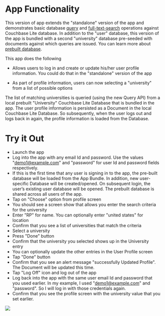 
# App Functionality

This version of app extends the "standalone" version of the app and demonstrates basic database [query](https://docs.couchbase.com/couchbase-lite/3.0/android/query-n1ql-mobile.html) and [full-text-search](https://docs.couchbase.com/couchbase-lite/3.0/android/fts.html) operations against Couchbase Lite database. In addition to the "user" database, this version of the app is bundled with a second "university" database pre-seeded with documents against which queries are issued. You can learn more about [prebuilt database](https://docs.couchbase.com/couchbase-lite/3.0/android/prebuilt-database.html).

This app does the following

* Allows users to log in and create or update his/her user profile information. You could do that in the "standalone" version of the app

* As part of profile information, users can now selecting a "university" from a list of possible options

The list of matching universities is queried (using the new Query API) from a local prebuilt "University" Couchbase Lite Database that is bundled in the app. The user profile information is persisted as a Document in the local Couchbase Lite Database. So subsequently, when the user logs out and logs back in again, the profile information is loaded from the Database.


# Try it Out
* Launch the app
* Log into the app with any email Id and password. Use the values "demo1@example.com" and "password" for user Id and password fields respectively.
* If this is the first time that any user is signing in to the app, the pre-built database will be loaded from the App Bundle. In addition, new user-specific Database will be created/opened. On subsequent login, the user’s existing user database will be opened. The prebuilt database is shared across all users of the app.
* Tap on "Choose" option from profile screen
* You should see a screen show that allows you enter the search criteria for the university
* Enter "RP" for name. You can optionally enter "united states" for location
* Confirm that you see a list of universities that match the criteria
* Select a university
* Press "Done" button
* Confirm that the university you selected shows up in the University entry
* You can optionally update the other entries in the User Profile screen
* Tap "Done" button
* Confirm that you see an alert message "successfully Updated Profile". The Document will be updated this time.
* Tap "Log Off" icon  and log out of the app
* Log back into the app with the same user email Id and password that you used earlier. In my example, I used "demo1@example.com" and "password". So I will log in with those credentials again.
* Confirm that you see the profile screen with the university value that you set earlier.

![](https://blog.couchbase.com/wp-content/uploads/2022/03/ios-query.gif)